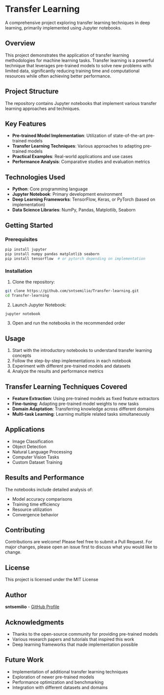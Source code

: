 # Transfer Learning

A comprehensive project exploring transfer learning techniques in deep learning, primarily implemented using Jupyter notebooks.

## Overview

This project demonstrates the application of transfer learning methodologies for machine learning tasks. Transfer learning is a powerful technique that leverages pre-trained models to solve new problems with limited data, significantly reducing training time and computational resources while often achieving better performance.

## Project Structure

The repository contains Jupyter notebooks that implement various transfer learning approaches and techniques.

## Key Features

- **Pre-trained Model Implementation**: Utilization of state-of-the-art pre-trained models
- **Transfer Learning Techniques**: Various approaches to adapting pre-trained models
- **Practical Examples**: Real-world applications and use cases
- **Performance Analysis**: Comparative studies and evaluation metrics

## Technologies Used

- **Python**: Core programming language
- **Jupyter Notebook**: Primary development environment
- **Deep Learning Frameworks**: TensorFlow, Keras, or PyTorch (based on implementation)
- **Data Science Libraries**: NumPy, Pandas, Matplotlib, Seaborn

## Getting Started

### Prerequisites

```bash
pip install jupyter
pip install numpy pandas matplotlib seaborn
pip install tensorflow  # or pytorch depending on implementation
```

### Installation

1. Clone the repository:
```bash
git clone https://github.com/sntsemilio/Transfer-learning.git
cd Transfer-learning
```

2. Launch Jupyter Notebook:
```bash
jupyter notebook
```

3. Open and run the notebooks in the recommended order

## Usage

1. Start with the introductory notebooks to understand transfer learning concepts
2. Follow the step-by-step implementations in each notebook
3. Experiment with different pre-trained models and datasets
4. Analyze the results and performance metrics

## Transfer Learning Techniques Covered

- **Feature Extraction**: Using pre-trained models as fixed feature extractors
- **Fine-tuning**: Adapting pre-trained model weights to new tasks
- **Domain Adaptation**: Transferring knowledge across different domains
- **Multi-task Learning**: Learning multiple related tasks simultaneously

## Applications

- Image Classification
- Object Detection
- Natural Language Processing
- Computer Vision Tasks
- Custom Dataset Training

## Results and Performance

The notebooks include detailed analysis of:
- Model accuracy comparisons
- Training time efficiency
- Resource utilization
- Convergence behavior

## Contributing

Contributions are welcome! Please feel free to submit a Pull Request. For major changes, please open an issue first to discuss what you would like to change.

## License

This project is licensed under the MIT License 

## Author

**sntsemilio** - [GitHub Profile](https://github.com/sntsemilio)

## Acknowledgments

- Thanks to the open-source community for providing pre-trained models
- Various research papers and tutorials that inspired this work
- Deep learning frameworks that made implementation possible

## Future Work

- Implementation of additional transfer learning techniques
- Exploration of newer pre-trained models
- Performance optimization and benchmarking
- Integration with different datasets and domains